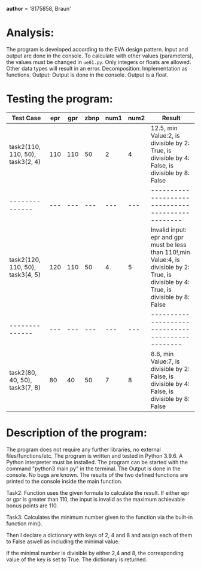 __author__ = '8175858, Braun'

Analysis:
=========
The program is developed according to the EVA design pattern.
Input and output are done in the console. To calculate with other values (parameters), the values must be changed in `ue01.py`.
Only integers or floats are allowed. Other data types will result in an error.
Decomposition: Implementation as functions.
Output: Output is done in the console. Output is a float.

Testing the program:
====================
| Test Case | epr | gpr | zbnp | num1 | num2 | Result |
| -------------- | ----- | ----- | ----- | ----- | ----- | ------------------------------------------------ |
| task2(110, 110, 50), task3(2, 4) | 110 | 110 | 50 | 2 | 4 | 12.5, min Value:2, is divisible by 2: True, is divisible by 4: False, is divisible by 8: False |
| -------------- | --- | --- | --- | --- | --- | ------------------------------------------------ |
| task2(120, 110, 50), task3(4, 5) | 120 | 110 | 50 | 4 | 5 | Invalid input: epr and gpr must be less than 110!,min Value:4, is divisible by 2: True, is divisible by 4: True, is divisible by 8: False |
| -------------- | --- | --- | --- | --- | --- | ------------------------------------------------ |
| task2(80, 40, 50), task3(7, 8) | 80 | 40 | 50 | 7 | 8 | 8.6, min Value:7, is divisible by 2: False, is divisible by 4: False, is divisible by 8: False |


**Description of the program:**
===========================
The program does not require any further libraries, no external files/functions/etc.
The program is written and tested in Python 3.9.6. A Python interpreter must be installed.
The program can be started with the command "python3 main.py" in the terminal.
The Output is done in the console.
No bugs are known.
The results of the two defined functions are printed to the console inside the main function.

Task2:
Function uses the given formula to calculate the result. 
If either epr or gpr is greater than 110, the input is invalid as the maximum achievable bonus points are 110.

Task3:
Calculates the minimum number given to the function via the built-in function min(). 

Then I declare a dictionary with keys of 2, 4 and 8 and assign each of them to False aswell as including the minimal value. 

If the minimal number is divisible by either 2,4 and 8, the corresponding value of the key is set to True. The dictionary is returned.